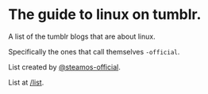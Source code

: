 # The guide to linux on tumblr.

A list of the tumblr blogs that are about linux.

Specifically the ones that call themselves `-official`.

List created by [@steamos-official](https://tumblr.com/steamos-official).

List at [/list](/list).

